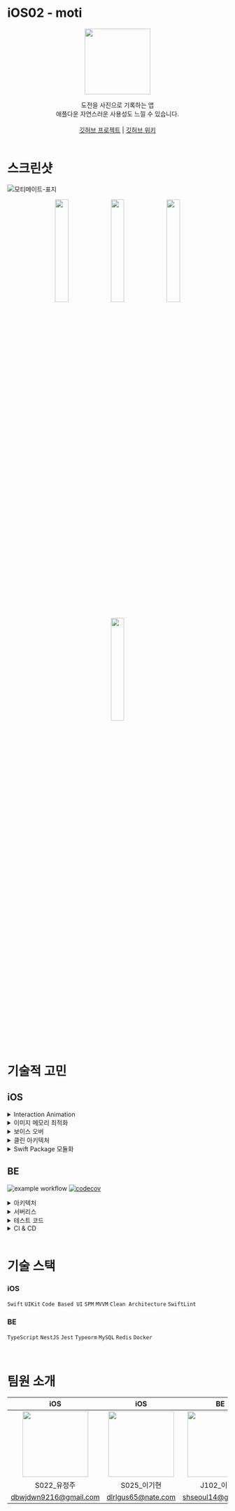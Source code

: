 # iOS02 - moti
<p align="center"><img src="https://github.com/boostcampwm2023/iOS02-moti/assets/89075274/779bef03-5b82-458f-9fd1-12d43eeece57" width="150" height="150"/></p>

<div align="center">
도전을 사진으로 기록하는 앱 <br>
애플다운 자연스러운 사용성도 느낄 수 있습니다. <br><br>
<a href="https://github.com/orgs/boostcampwm2023/projects/109">깃허브 프로젝트</a>
    |
<a href="https://github.com/boostcampwm2023/iOS02-moti/wiki">깃허브 위키</a>

</div>

</br>

# 스크린샷
![모티메이트-표지](https://github.com/boostcampwm2023/iOS02-moti/assets/89075274/8c43710a-6a83-4bbf-b34e-27806c5b9158)

<div align="center">
<img src = "https://github.com/boostcampwm2023/iOS02-moti/assets/89075274/7bd61fcf-f7af-45f9-b205-77ecbd2b37af" width = "24.5%">
<img src = "https://github.com/boostcampwm2023/iOS02-moti/assets/89075274/27334baf-b7d6-435d-99ee-609fd69663d3" width = "24.5%">
<img src = "https://github.com/boostcampwm2023/iOS02-moti/assets/89075274/4cb09f36-9036-405c-a479-3e184d98e712" width = "24.5%">
<img src = "https://github.com/boostcampwm2023/iOS02-moti/assets/89075274/da25b862-f093-4101-b341-81f6354e3f6b" width = "24.5%">
</div>

</br>


# 기술적 고민
## iOS

<details>
<summary>Interaction Animation</summary>
<div markdown="1">      

### Interaction Animation

제목
- 사용자에게 긍정적인 사용성을 주기 위해 고민

배경

- 디테일한 애니메이션은 우리가 iOS 앱에 매력을 느끼는 이유 중 하나
- iOS 앱의 가장 큰 장점인 자연스럽고 부드러운 사용성 적용
- 토스 디자이너의 “인터랙션, 꼭 넣어야 해요?” 발표를 듣고 Interaction의 관심도 증가

결정

- 상용 앱에서 인상 깊었던 Interaction Animation을 moti 앱에도 적용
- 적절한 진동도 함께 적용

결과 및 영향

- 사용자가 앱과 인터랙션하고 있음을 손가락으로 느낄 수 있음
- 자연스럽고 부드러운 사용성 제공

</div>
</details>

<details>
<summary>이미지 메모리 최적화</summary>
<div markdown="1">      

### 이미지 메모리 최적화

제목

- 이미지에 사용되는 메모리를 최적화

배경

- WWDC18 - iOS Memory Deep Dive에서 메모리 최적화의 이유를 소개
    - 사용자가 더 나은 경험을 할 수 있음
    - 앱 실행 속도가 빨라지고, 더 오래 유지될 수 있음
- WWDC18 - Image and Graphics Best Practices에서 이미지를 메모리에 할당하는 원리를 학습함
    - width * height * 4byte(r, g, b, a)
- 위 내용을 종합하여 사진을 많이 쓰는 moti 앱은 메모리 최적화가 반드시 필요함

결정

- 1단계로 다운샘플링을 하여 frame buffer에 낭비되는 메모리를 줄임
- 2단계로 다운샘플링 데이터를 메모리 캐시에 저장하여 원본 이미지를 저장할 때보다 최적화함
    - 썸네일 이미지는 다운샘플링 데이터를 메모리 캐시, 디스크 캐시에 저장
    - 원본 이미지는 디스크 캐시에만 저장

결과 및 영향

- 원본 이미지를 표시했을 때는 900MB ~ 1GB를 소비함
- 1단계 메모리 최적화(다운샘플링)를 진행한 결과, 120~130MB로 줄어들음 - 8배 감소
- 2단계 메모리 최적화(메모리 캐시 개선)를 진행한 결과, 90~100MB로 줄어들음

</div>
</details>

<details>
<summary>보이스 오버</summary>
<div markdown="1">      

### 보이스 오버

제목

- 달성 기록 사진에 보이스오버 적용

배경

- 부스트캠프의 접근성 특강을 듣고 시각장애인이 앱을 사용했을 때 어떤 불편함이 있을지 고민함
    - 사진을 다루는 앱이므로 사진을 읽을 수 없겠다고 생각함

결정

- 달성기록 사진에 보이스오버를 적용하여 시각장애인도 기록을 들을 수 있도록 결정

결과 및 영향

- 소리만으로 moti 앱의 기능을 파악할 수 있음

</div>
</details>


<details>
<summary>클린 아키텍처</summary>
<div markdown="1">

### Clean Architecture

제목
- moti 앱에 사용할 아키텍처 고민

이유
- 객체의 역할과 관심사의 분리 필요성을 느낌

결정
- 클린 아키텍처 + MVVM 적용
    - Domain, Data, Presentation으로 레이어를 분리해서 객체의 역할과 관심사를 분리함
    - Massive ViewController을 없애기 위해 비즈니스 로직을 ViewModel로 분리
    - ViewController의 View를 분리하여 레이아웃 코드 분리

결과 및 영향
- 역할이 분리되서 재사용과 테스트에 용이함
- 코드가 어떤 역할을 하는지 파악하기 쉬워짐

계속 고민할 점
- 각 객체의 역할이 적절히 분리되어 있는지
- 각 객체의 역할 만을 충실히 수행하고 있는지

</div>
</details>

<details>
<summary>Swift Package 모듈화</summary>
<div markdown="1">
    
### Swift Package로 모듈화 적용

제목
- 모듈화 적용 고민

배경
- 레이어를 폴더로 분리하는 것보다 엄격한 분리를 원함

결정
- Swift Package로 모듈화 결정
    - tuist같은 서드파티 라이브러리보다 공식 지원 방법을 먼저 익히기 위함
    - 일부러 불편함을 겪으며 아키텍처와 모듈화의 이해도 증가를 기대함

결과 및 영향
- 컴파일 단계에서 레이어 침범을 확인할 수 있음
    - 다른 레이어의 코드는 import를 하지 않으면 쓸 수 없음
- 빌드 시간의 감소
    - 변경이 발생한 패키지만 새로 빌드됨
    - 작은 프로젝트 크기지만 체감될 정도로 빌드 시간이 감소되었음
- 악영향
    - Swift Package 안에서 #Preview 사용 불가  
      <img width="512" src="https://github.com/boostcampwm2023/iOS02-moti/assets/89075274/a9b66d12-de61-478d-ba08-67743409cb9f">
    - #Preview는 매번 컴파일을 하는 원리라서 Swift Package에서는 사용이 불가했음
    - 기대했던 기능이라 아쉬웠고, 기술 간의 상성도 존재한다는 것을 배웠음

</div>
</details>

## BE
![example workflow](https://github.com/boostcampwm2023/iOS02-moti/actions/workflows/be.ci.yml/badge.svg)
[![codecov](https://codecov.io/github/boostcampwm2023/iOS02-moti/graph/badge.svg?token=KAFO13BSUK)](https://codecov.io/github/boostcampwm2023/iOS02-moti)
<details>
<summary>아키텍처</summary>
<div markdown="1">      

### 아키텍처
<img width="512" src="https://github.com/boostcampwm2023/iOS02-moti/assets/89075274/4d52fa16-a390-488d-b2a4-1b8346a64b8d">


- NestJS, TypeScript, Jest, Typeorm
- MySQL, Redis
- Nginx, Grafana, Prometheus
- Git Action
- Docker

</div>
</details>

<details>
<summary>서버리스</summary>
<div markdown="1">      
    
### 서버리스

- 선택 배경
    - 썸네일 생성하는 컴퓨팅 리소스 비용이 꽤 크다.
    - 썸네일 생성하는 서버를 따로 분리해서 띄우자니 서버 비용 문제 이슈가 있었다.
- 사용 목적
    - 썸네일 생성하는 컴퓨팅 리소스 비용을 애플리케이션 서버가 부담한다.
    - 썸네일 생성작업은 이미지가 업로드 되었을 때만 실행되는 작업이다.
- 장단점
    - 단점
        - 서버리스의 경우 오랜시간동안 실행이되지 않으면 Cold Start로 지연 실행이되는데 이는 즉각적으로 응답해야 하는 서비스에서 서버리스를 사용하는 것은 Cold Start 문제가 부담이 된다.
    - 장점
        - 비용 절감
        - 로직에서 썸네일을 만드는건 사용자의 요청흐름과 다르게 독자적인 흐름이다. 즉 썸네일이 저장될때까지 사용자가 기다리지 않아도 된다.
          
</div>
</details>


<details>
<summary>테스트 코드</summary>
<div markdown="1">
    
### 테스트 코드
- [![codecov](https://codecov.io/github/boostcampwm2023/iOS02-moti/graph/badge.svg?token=KAFO13BSUK)](https://codecov.io/github/boostcampwm2023/iOS02-moti)
- 총 테스트 케이스 550여개
- Repository layer 테스트
    - DB 연동하여 실제 쿼리 실행 결과에 대한 테스트
- Service layer 테스트
    - 테스트 더블 없이 DB 연동하여 비즈니스 로직 테스트 - classicist 방식 채택
- Controller layer 테스트
    - supertest + ts-mock을 이용한 테스트
    - 실제 http 요청처리
    - 이미 검증된 service layer는 테스트 더블을 사용
- 테스트용 DB
    - mysql 사용한다.
    - SQL3ite의 경우 mysql dialect를 지원하지 않기 때문에 네이티브쿼리로 동작하는 동작에 대한 테스트를 완벽하게 지원하지 못할 수 있다.
- 테스트 케이스간 격리를 위해서 트랜잭션 및 데이터 롤백 적용
  
</div>
</details>


<details>
<summary>CI & CD</summary>
<div markdown="1">      

### CI & CD
- Git Action을 이용한 CI & CD
- 테스트 오류 시 merge block
- PR merge 시 ncp 인스턴스에 자동 배포

</div>
</details>

</br>

# 기술 스택
### iOS
```Swift``` ```UIKit``` ```Code Based UI``` ```SPM``` ```MVVM``` ```Clean Architecture``` ```SwiftLint```
### BE
```TypeScript``` ```NestJS``` ```Jest``` ```Typeorm``` ```MySQL``` ```Redis``` ```Docker```

</br>


# 팀원 소개
<div align="center">
<table>
    <thead>
        <tr >
            <th style="text-align:center;" >iOS</th>
            <th style="text-align:center;" >iOS</th>
            <th style="text-align:center;" >BE</th>
            <th style="text-align:center;" >BE</th>
        </tr>
    </thead>
    <tbody align=center>
        <tr>
            <td><a href="https://github.com/jeongju9216"><img width="150" src="https://github.com/jeongju9216.png" /></a></td>
            <td><a href="https://github.com/looloolalaa"><img width="150" src="https://github.com/looloolalaa.png" /></a></td>
            <td><a href="https://github.com/lsh23"><img width="150" src="https://github.com/lsh23.png" /></a></td>
            <td><a href="https://github.com/Dltmd202"><img width="150" src="https://github.com/Dltmd202.png" /></a></td>
        </tr>
        <tr>
            <td>S022_유정주</td>
            <td>S025_이기현</td>
            <td>J102_이세형</td>
            <td>J107_이승환</td>
        </tr>
        <tr>
            <td><a href="dbwjdwn9216@gmail.com">dbwjdwn9216@gmail.com</a></td>
            <td><a href="dlrlgus65@nate.com">dlrlgus65@nate.com</a></td>
            <td><a href="shseoul14@gmail.com">shseoul14@gmail.com</a></td>
            <td><a href="dltmd202@gmail.com">dltmd202@gmail.com</a></td>
        </tr>
    </tbody>
</table>
</div align="center">

</br>
